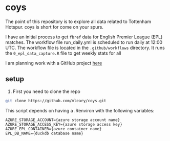 # coys

The point of this repository is to explore all data related to Tottenham Hotspur.  coys is short for come on your spurs.

I have an initial process to get `fbref` data for English Premier League (EPL) matches. The workflow file run_daily.yml is scheduled to run daily at 12:00 UTC. The workflow file is located in the `.github/workflows` directory.  It runs the `0_epl_data_capture.R` file to get weekly stats for all 

I am planning work with a GitHub project [here](https://github.com/users/mleary/projects/5/views/1)

## setup

1. First you need to clone the repo
```sh
git clone https://github.com/mleary/coys.git
```

This script depends on having a .Renviron with the following variables:

```
AZURE_STORAGE_ACCOUNT={azure storage account name}
AZURE_STORAGE_ACCESS_KEY={azure storage access key}
AZURE_EPL_CONTAINER={azure container name}
EPL_DB_NAME={duckdb database name}

```
